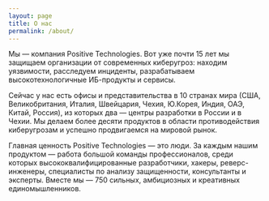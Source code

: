 ```yaml
---
layout: page
title: О нас
permalink: /about/
---
```


Мы — компания Positive Technologies. Вот уже почти 15 лет мы защищаем организации от современных киберугроз: находим уязвимости, расследуем инциденты, разрабатываем высокотехнологичные ИБ-продукты и сервисы.

Сейчас у нас есть офисы и представительства в 10 странах мира (США, Великобритания, Италия, Швейцария, Чехия, Ю.Корея, Индия, ОАЭ, Китай, Россия), из которых два — центры разработки в России и в Чехии. Мы делаем более десяти продуктов в области противодействия киберугрозам и успешно продвигаемся на мировой рынок.

Главная ценность Positive Technologies — это люди. За каждым нашим продуктом — работа большой команды профессионалов, среди которых высококвалифицированные разработчики, хакеры, реверс-инженеры, специалисты по анализу защищенности, консультанты и эксперты. Вместе мы — 750 сильных, амбициозных и креативных единомышленников.